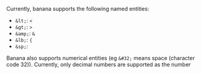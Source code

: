 Currently, banana supports the following named entities:

- `&lt;`: `<`
- `&gt;`: `>`
- `&amp;`: `&`
- `&lb;`: `{`
- `&sp;`: ` `

Banana also supports numerical entities (eg `&#32;` means space (character code 32)). Currently, only decimal numbers are supported as the number
